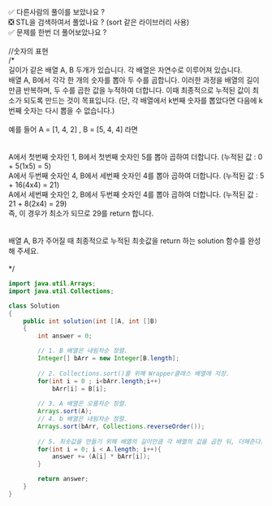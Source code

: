 ✅ 다른사람의 풀이를 보았나요 ? <br>
❎ STL을 검색하여서 풀었나요 ? (sort 같은 라이브러리 사용) <br>
✅ 문제를 한번 더 풀어보았나요 ? <br>
<br>
//숫자의 표현 <br>
/* <br>
길이가 같은 배열 A, B 두개가 있습니다. 각 배열은 자연수로 이루어져 있습니다.<br>
배열 A, B에서 각각 한 개의 숫자를 뽑아 두 수를 곱합니다. 이러한 과정을 배열의 길이만큼 반복하며, 두 수를 곱한 값을 누적하여 더합니다. 이때 최종적으로 누적된 값이 최소가 되도록 만드는 것이 목표입니다. (단, 각 배열에서 k번째 숫자를 뽑았다면 다음에 k번째 숫자는 다시 뽑을 수 없습니다.)
<br><br>
예를 들어 A = [1, 4, 2] , B = [5, 4, 4] 라면<br>
<br><br>
A에서 첫번째 숫자인 1, B에서 첫번째 숫자인 5를 뽑아 곱하여 더합니다. (누적된 값 : 0 + 5(1x5) = 5)<br>
A에서 두번째 숫자인 4, B에서 세번째 숫자인 4를 뽑아 곱하여 더합니다. (누적된 값 : 5 + 16(4x4) = 21)<br>
A에서 세번째 숫자인 2, B에서 두번째 숫자인 4를 뽑아 곱하여 더합니다. (누적된 값 : 21 + 8(2x4) = 29)<br>
즉, 이 경우가 최소가 되므로 29를 return 합니다.<br>
<br><br>
배열 A, B가 주어질 때 최종적으로 누적된 최솟값을 return 하는 solution 함수를 완성해 주세요.<br>
<br>
*/
```java
import java.util.Arrays;
import java.util.Collections;

class Solution
{
    public int solution(int []A, int []B)
    {
        int answer = 0;

        // 1. B 배열은 내림차순 정렬.
        Integer[] bArr = new Integer[B.length];
        
        // 2. Collections.sort()를 위해 Wrapper클래스 배열에 저장.
        for(int i = 0 ; i<bArr.length;i++)
            bArr[i] = B[i];
        
        // 3. A 배열은 오름차순 정렬.
        Arrays.sort(A);
        // 4. b 배열은 내림차순 정렬.
        Arrays.sort(bArr, Collections.reverseOrder());
        
        // 5. 최솟값을 만들기 위해 배열의 길이만큼 각 배열의 값을 곱한 뒤, 더해준다.
        for(int i = 0; i < A.length; i++){
            answer += (A[i] * bArr[i]);
        }    

        return answer;
    }
}
```
